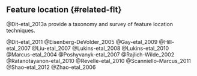 
## Feature location {#related-flt}

@Dit-etal_2013a provide a taxonomy and survey of feature location techniques.



@Dit-etal_2011
@Eisenberg-DeVolder_2005
@Gay-etal_2009
@Hill-etal_2007
@Liu-etal_2007
@Lukins-etal_2008
@Lukins-etal_2010
@Marcus-etal_2004
@Poshyvanyk-etal_2007
@Rajlich-Wilde_2002
@Ratanotayanon-etal_2010
@Revelle-etal_2010
@Scanniello-Marcus_2011
@Shao-etal_2012
@Zhao-etal_2006
